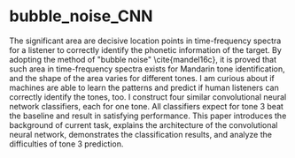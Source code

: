 # bubble_noise_CNN
The significant area are decisive location points in time-frequency spectra for a listener to correctly identify the phonetic information of the target. By adopting the method of "bubble noise" \cite{mandel16c}, it is proved that such area in time-frequency spectra exists for Mandarin tone identification, and the shape of the area varies for different tones. I am curious about if machines are able to learn the patterns and predict if human listeners can correctly identify the tones, too. I construct four similar convolutional neural network classifiers, each for one tone. All classifiers expect for tone 3 beat the baseline and result in satisfying performance. This paper introduces the background of current task, explains the architecture of the convolutional neural network, demonstrates the classification results, and analyze the difficulties of tone 3 prediction.

